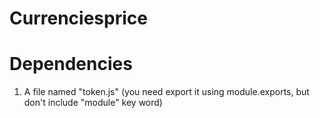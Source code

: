 # Currenciesprice

<h1>Dependencies</h1>
<ol>
  <li>A file named "token.js" (you need export it using module.exports, but don't include "module" key word)
<ol>
